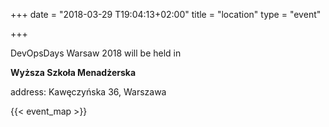 +++
date = "2018-03-29 T19:04:13+02:00"
title = "location"
type = "event"

+++

DevOpsDays Warsaw 2018 will be held in 



<b>Wyższa Szkoła Menadżerska</b>

address: Kawęczyńska 36, Warszawa




{{< event_map >}}
